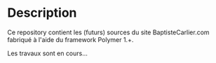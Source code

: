 # Description
Ce repository contient les (futurs) sources du site BaptisteCarlier.com fabriqué à l'aide du framework Polymer 1.+.

Les travaux sont en cours…
